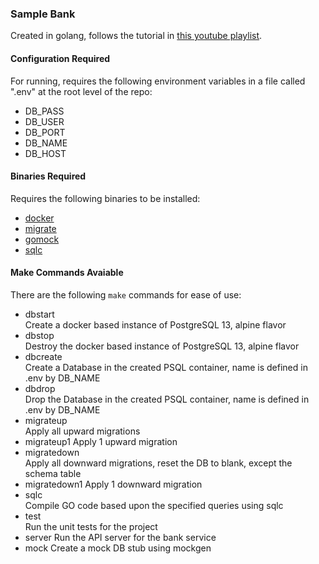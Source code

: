 ### Sample Bank

Created in golang, follows the tutorial in [this youtube playlist](https://www.youtube.com/playlist?list=PLy_6D98if3ULEtXtNSY_2qN21VCKgoQAE).

#### Configuration Required
For running, requires the following environment variables in a file called ".env" at the root level of the repo:
- DB_PASS
- DB_USER
- DB_PORT
- DB_NAME
- DB_HOST

#### Binaries Required
Requires the following binaries to be installed:
- [docker](https://www.docker.com/get-started)
- [migrate](https://github.com/golang-migrate/migrate)
- [gomock](https://github.com/golang/mock)
- [sqlc](https://github.com/kyleconroy/sqlc)

#### Make Commands Avaiable
There are the following `make` commands for ease of use:
- dbstart  
Create a docker based instance of PostgreSQL 13, alpine flavor
- dbstop  
Destroy the docker based instance of PostgreSQL 13, alpine flavor
- dbcreate  
Create a Database in the created PSQL container, name is defined in .env by DB_NAME
- dbdrop  
Drop the Database in the created PSQL container, name is defined in .env by DB_NAME
- migrateup  
Apply all upward migrations
- migrateup1
Apply 1 upward migration
- migratedown  
Apply all downward migrations, reset the DB to blank, except the schema table
- migratedown1
Apply 1 downward migration
- sqlc  
Compile GO code based upon the specified queries using sqlc
- test  
Run the unit tests for the project
- server
Run the API server for the bank service
- mock
Create a mock DB stub using mockgen
